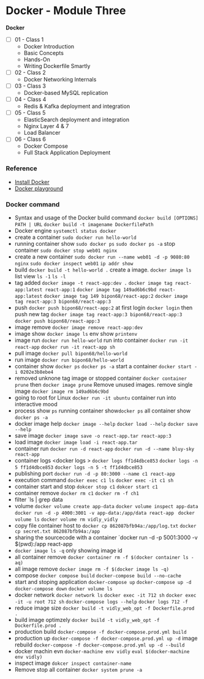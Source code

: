 # Docker - Module Three

**Docker**
- [ ] 01 - Class 1
	- Docker Introduction
	- Basic Concepts
	- Hands-On
	- Writing Dockerfile Smartly
- [ ] 02 - Class 2
	- Docker Networking Internals
- [ ] 03 - Class 3
	- Docker-based MySQL replication
- [ ] 04 - Class 4
	- Redis & Kafka deployment and integration
- [ ] 05 - Class 5
	- ElasticSearch deployment and integration
	- Nginx Layer 4 & 7
	- Load Balancer
- [ ] 06 - Class 6
	- Docker Compose 
	- Full Stack Application Deployment 


### Reference
- [Install Docker](https://docs.docker.com/desktop/install/windows-install/)
- [Docker playground](https://labs.play-with-docker.com/)

### Docker command
- Syntax and usage of the Docker build command `docker build [OPTIONS] PATH | URL` `docker build -t imagename DockerfilePath`
- Docker engine `systemctl status docker`
- create a container `sudo docker run hello-world`
- running container show `sudo docker ps` `sudo docker ps -a` stop container `sudo docker stop web01 nginx`
- create a new container `sudo docker run --name web01 -d -p 9080:80 nginx` `sudo docker inspect web01` `ip addr show`
- build  `docker build -t hello-world .` create a image. `docker image ls` list view `ls -1` `ls -l` 
- tag added `docker image -t react-app:dev .` `docker image tag react-app:latest react-app:1` `docker image tag 149ad6b6c9bd react-app:latest` `docker image tag 149 bipon68/react-app:2`
`docker image tag react-app:3 bipon68/react-app:3`
- push `docker push bipon68/react-app:2` at first login `docker login` then push new tag `docker image tag react-app:3 bipon68/react-app:3` `docker push bipon68/react-app:3`
- image remove `docker image remove react-app:dev`
- image show `docker image ls`  env show `printenv`
- image run  `docker run hello-world` run into container `docker run -it react-app` `docker run -it react-app sh` 
- pull image  `docker pull bipon68/hello-world`
- run image  `docker run bipon68/hello-world`
- container show `docker ps` `docker ps -a` start a container `docker start -i 0202e3b8ebe4`
- removed unknone tag image or stopped container `docker container prune` then `docker image prune` Remove unused images. remove single image `docker image rm 149ad6b6c9bd`
- going to root for Linux `docker run -it ubuntu` container run into interactive mood
- process show `ps` running container show`docker ps` all container show `docker ps -a`
- docker image help `docker image --help` `docker load --help` `docker save --help`
- save image `docker image save -o react-app.tar react-app:3`
- load image `docker image load -i react-app.tar`
- container run `docker run -d react-app` `docker run -d --name bluy-sky react-app`
- container logs <docker logs <containerID>> `docker logs ff1d4dbce853` `docker logs -n 5 ff1d4dbce853` `docker logs -n 5 -t ff1d4dbce853`
- publishing port `docker run -d -p 80:3000 --name c1 react-app`
- execution command `docker exec c1 ls` `docker exec -it c1 sh`
- container start and stop `dokcer stop c1` `dokcer start c1` 
- container remove `docker rm c1` `docker rm -f ch1`
- filter `ls | grep data
- volume `docker volume create app-data` `docker volume inspect app-data` `docker run -d -p 4000:3001 -v app-data:/app/data react-app` ` docker volume ls` `docker volume rm vidly_vidly`
- copy file container host to `docker cp 862087bfb94a:/app/log.txt` `docker cp secret.txt 862087bfb94a:/app`
- sharing the sourcecode with a container `docker run -d -p 5001:3000 -v $(pwd):/app react-app
- `docker image ls -q` only showing image id
- all container remove `docker container rm -f $(docker container ls -aq)`
- all image remove `docker image rm -f $(docker image ls -q)` 
- compose `docker compose build` `docker-compose build --no-cache`
- start and stoping application `docker-compose up` `docker-compose up -d` `docker-compose down` `docker volume ls`
- docker network `docker network ls` `docker exec -it 712 sh` `docker exec -it -u root 712 sh` `docker-compose logs --help` `docker logs 712 -f`
- reduce image size `docker build -t vidly_web_opt -f Dockerfile.prod .`
- build image optimzely `docker build -t vidly_web_opt -f Dockerfile.prod .`
- production build `docker-compose -f docker-compose.prod.yml build`
- production up `docker-compose -f docker-compose.prod.yml up -d` image rebuild `docker-compose -f docker-compose.prod.yml up -d --build`
- docker machin evn `docker-machine env vidly` `eval $(docker-machine env vidly)`
- inspect image `dokcer inspect container-name`
- Remove stop all container `docker system prune -a` 


